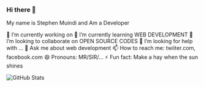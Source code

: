 ### Hi there 👋
My name is Stephen Muindi and Am a Developer
<!--
**MuindiStephen/MuindiStephen** is a ✨ _special_ ✨ repository because its `README.md` (this file) appears on your GitHub profile.

Here are some ideas to get you started:
-->

 🔭 I’m currently working on 
 🌱 I’m currently learning WEB DEVELOPMENT
 👯 I’m looking to collaborate on OPEN SOURCE CODES
 🤔 I’m looking for help with ...
 💬 Ask me about web development
 📫 How to reach me: twiiter.com, facebook.com
 😄 Pronouns: MR/SIR/...
 ⚡ Fun fact: Make a hay when the sun shines

![GitHub Stats](https://github-readme-stats.vercel.app/api?username=MuindiStephen&theme=radical)







